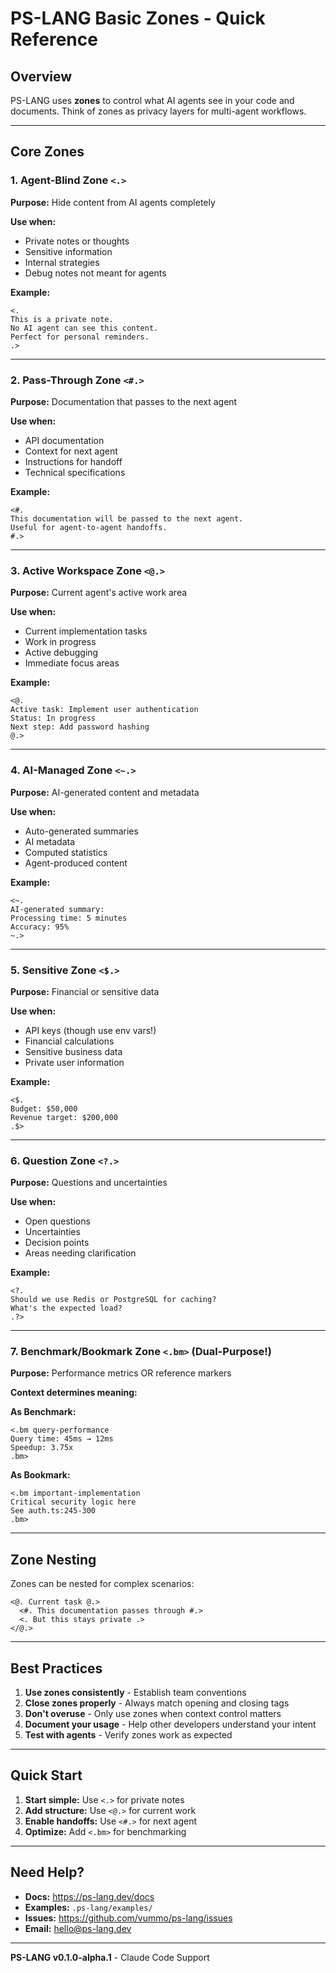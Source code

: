 # PS-LANG Basic Zones - Quick Reference

## Overview

PS-LANG uses **zones** to control what AI agents see in your code and documents. Think of zones as privacy layers for multi-agent workflows.

---

## Core Zones

### 1. Agent-Blind Zone `<.>`

**Purpose:** Hide content from AI agents completely

**Use when:**
- Private notes or thoughts
- Sensitive information
- Internal strategies
- Debug notes not meant for agents

**Example:**
```
<.
This is a private note.
No AI agent can see this content.
Perfect for personal reminders.
.>
```

---

### 2. Pass-Through Zone `<#.>`

**Purpose:** Documentation that passes to the next agent

**Use when:**
- API documentation
- Context for next agent
- Instructions for handoff
- Technical specifications

**Example:**
```
<#.
This documentation will be passed to the next agent.
Useful for agent-to-agent handoffs.
#.>
```

---

### 3. Active Workspace Zone `<@.>`

**Purpose:** Current agent's active work area

**Use when:**
- Current implementation tasks
- Work in progress
- Active debugging
- Immediate focus areas

**Example:**
```
<@.
Active task: Implement user authentication
Status: In progress
Next step: Add password hashing
@.>
```

---

### 4. AI-Managed Zone `<~.>`

**Purpose:** AI-generated content and metadata

**Use when:**
- Auto-generated summaries
- AI metadata
- Computed statistics
- Agent-produced content

**Example:**
```
<~.
AI-generated summary:
Processing time: 5 minutes
Accuracy: 95%
~.>
```

---

### 5. Sensitive Zone `<$.>`

**Purpose:** Financial or sensitive data

**Use when:**
- API keys (though use env vars!)
- Financial calculations
- Sensitive business data
- Private user information

**Example:**
```
<$.
Budget: $50,000
Revenue target: $200,000
.$>
```

---

### 6. Question Zone `<?.>`

**Purpose:** Questions and uncertainties

**Use when:**
- Open questions
- Uncertainties
- Decision points
- Areas needing clarification

**Example:**
```
<?.
Should we use Redis or PostgreSQL for caching?
What's the expected load?
.?>
```

---

### 7. Benchmark/Bookmark Zone `<.bm>` (Dual-Purpose!)

**Purpose:** Performance metrics OR reference markers

**Context determines meaning:**

**As Benchmark:**
```
<.bm query-performance
Query time: 45ms → 12ms
Speedup: 3.75x
.bm>
```

**As Bookmark:**
```
<.bm important-implementation
Critical security logic here
See auth.ts:245-300
.bm>
```

---

## Zone Nesting

Zones can be nested for complex scenarios:

```
<@. Current task @.>
  <#. This documentation passes through #.>
  <. But this stays private .>
</@.>
```

---

## Best Practices

1. **Use zones consistently** - Establish team conventions
2. **Close zones properly** - Always match opening and closing tags
3. **Don't overuse** - Only use zones when context control matters
4. **Document your usage** - Help other developers understand your intent
5. **Test with agents** - Verify zones work as expected

---

## Quick Start

1. **Start simple:** Use `<.>` for private notes
2. **Add structure:** Use `<@.>` for current work
3. **Enable handoffs:** Use `<#.>` for next agent
4. **Optimize:** Add `<.bm>` for benchmarking

---

## Need Help?

- **Docs:** https://ps-lang.dev/docs
- **Examples:** `.ps-lang/examples/`
- **Issues:** https://github.com/vummo/ps-lang/issues
- **Email:** hello@ps-lang.dev

---

**PS-LANG v0.1.0-alpha.1** - Claude Code Support

